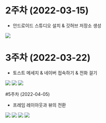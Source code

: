 # 2주차 (2022-03-15)
  - 안드로이드 스튜디오 설치 & 깃허브 저장소 생성

<img width="" height="" src="./pic/2st.PNG"></img>

# 3주차 (2022-03-22)
  - 토스트 메세지 & 네이버 접속하기 & 전화 걸기

<img width="" height="" src="./pic/3주차_토스트.png"></img>
<img width="" height="" src="./pic/3주차_네이버.png"></img>
<img width="" height="" src="./pic/3주차_전화걸기.png"></img>

#5주차 (2022-04-05)
- 프레임 레이아웃과 뷰의 전환

<img width="" height="" src="./pic/5주차_actmain.png"></img>
<img width="" height="" src="./pic/5주차_mainact.png"></img>
<img width="" height="" src="./pic/5주차_1.png"></img>
<img width="" height="" src="./pic/5주차_2.png"></img>

